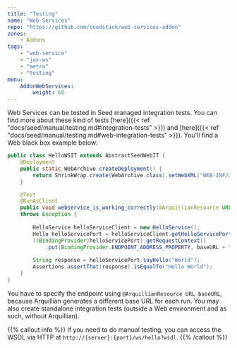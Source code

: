 ```yaml
---
title: "Testing"
name: "Web-Services"
repo: "https://github.com/seedstack/web-services-addon"
zones:
    - Addons
tags:
    - "web-service"
    - "jax-ws"
    - "metro"
    - "testing"
menu:
    AddonWebServices:
        weight: 60
---
```


Web Services can be tested in Seed managed integration tests. You can find more about these kind of tests 
[here]({{< ref "docs/seed/manual/testing.md#integration-tests" >}}) and [here]({{< ref "docs/seed/manual/testing.md#web-integration-tests" >}}). 
You'll find a Web black box example below:

```java
public class HelloWSIT extends AbstractSeedWebIT {
    @Deployment
    public static WebArchive createDeployment() {
        return ShrinkWrap.create(WebArchive.class).setWebXML("WEB-INF/web.xml");
    }

    @Test
    @RunAsClient
    public void webservice_is_working_correctly(@ArquillianResource URL baseURL)
    throws Exception {
    
        HelloService helloServiceClient = new HelloService();
        Hello helloServicePort = helloServiceClient.getHelloServicePort();
        ((BindingProvider)helloServicePort).getRequestContext()
            .put(BindingProvider.ENDPOINT_ADDRESS_PROPERTY, baseURL + "ws/hello");
        
        String response = helloServicePort.sayHello("World");
        Assertions.assertThat(response).isEqualTo("Hello World");
    }
}
```

You have to specify the endpoint using `@ArquillianResource URL baseURL`, because Arquillian generates
a different base URL for each run. You may also create standalone integration tests (outside a Web environment and as such, 
without Arquillian). 

{{% callout info %}} 
If you need to do manual testing, you can access the WSDL via HTTP at `http://{server}:{port}/ws/hello?wsdl`.
{{% /callout %}}

